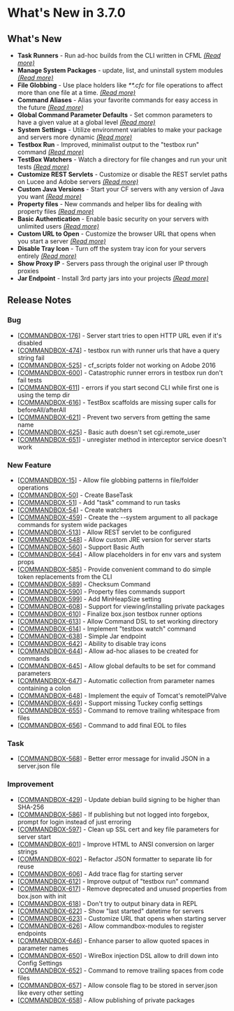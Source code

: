 # What's New in 3.7.0

## What's New

* **Task Runners** - Run ad-hoc builds from the CLI written in CFML [_(Read more)_](https://commandbox.ortusbooks.com/content/task-runners.html)
* **Manage System Packages** - update, list, and uninstall system modules [_(Read more)_](https://commandbox.ortusbooks.com/content/packages/installing\_packages/system-modules.html)
* **File Globbing** - Use place holders like _\*\*.cfc_ for file operations to affect more than one file at a time. [_(Read more)_](https://commandbox.ortusbooks.com/content/usage/parameters/globbing-patterns.html)
* **Command Aliases** - Alias your favorite commands for easy access in the future [_(Read more)_](https://commandbox.ortusbooks.com/content/usage/execution/ad-hoc-command-aliases.html)
* **Global Command Parameter Defaults** - Set common parameters to have a given value at a global level [_(Read more)_](https://commandbox.ortusbooks.com/content/usage/execution/default-command-parameters.html)
* **System Settings** - Utilize environment variables to make your package and servers more dynamic [_(Read more)_](https://commandbox.ortusbooks.com/content/usage/execution/system-settings.html)
* **Testbox Run** - Improved, minimalist output to the "testbox run" command [_(Read more)_](https://commandbox.ortusbooks.com/content/testbox-integration/test-runner.html)
* **TestBox Watchers** - Watch a directory for file changes and run your unit tests [_(Read more)_](https://commandbox.ortusbooks.com/content/testbox-integration/test-watcher.html)
* **Customize REST Servlets** - Customize or disable the REST servlet paths on Lucee and Adobe servers [_(Read more)_](https://commandbox.ortusbooks.com/content/embedded\_server/rest-servlet.html)
* **Custom Java Versions** - Start your CF servers with any version of Java you want [_(Read more)_](https://commandbox.ortusbooks.com/content/embedded\_server/custom-java-version.html)
* **Property files** - New commands and helper libs for dealing with property files [_(Read more)_](https://commandbox.ortusbooks.com/content/task-runners/property-files.html)
* **Basic Authentication** - Enable basic security on your servers with unlimited users [_(Read more)_](https://commandbox.ortusbooks.com/content/embedded\_server/basic-authentication.html)
* **Custom URL to Open** - Customize the browser URL that opens when you start a server [_(Read more)_](https://commandbox.ortusbooks.com/content/embedded\_server/server\_port\_and\_host.html#customize-url-that-opens-for-server)
* **Disable Tray Icon** - Turn off the system tray icon for your servers entirely [_(Read more)_](https://commandbox.ortusbooks.com/content/embedded\_server/embedded\_server.html#disable-the-tray-icon)
* **Show Proxy IP** - Servers pass through the original user IP through proxies
* **Jar Endpoint** - Install 3rd party jars into your projects [_(Read more)_](https://commandbox.ortusbooks.com/content/packages/endpoints/jar-via-http.html)

## Release Notes

### Bug

* \[[COMMANDBOX-176](https://ortussolutions.atlassian.net/browse/COMMANDBOX-176)] - Server start tries to open HTTP URL even if it's disabled
* \[[COMMANDBOX-474](https://ortussolutions.atlassian.net/browse/COMMANDBOX-474)] - testbox run with runner urls that have a query string fail
* \[[COMMANDBOX-525](https://ortussolutions.atlassian.net/browse/COMMANDBOX-525)] - cf\_scripts folder not working on Adobe 2016
* \[[COMMANDBOX-600](https://ortussolutions.atlassian.net/browse/COMMANDBOX-600)] - Catastrophic runner errors in testbox run don't fail tests
* \[[COMMANDBOX-611](https://ortussolutions.atlassian.net/browse/COMMANDBOX-611)] - errors if you start second CLI while first one is using the temp dir
* \[[COMMANDBOX-616](https://ortussolutions.atlassian.net/browse/COMMANDBOX-616)] - TestBox scaffolds are missing super calls for beforeAll/afterAll
* \[[COMMANDBOX-621](https://ortussolutions.atlassian.net/browse/COMMANDBOX-621)] - Prevent two servers from getting the same name
* \[[COMMANDBOX-625](https://ortussolutions.atlassian.net/browse/COMMANDBOX-625)] - Basic auth doesn't set cgi.remote\_user
* \[[COMMANDBOX-651](https://ortussolutions.atlassian.net/browse/COMMANDBOX-651)] - unregister method in interceptor service doesn't work

### New Feature

* \[[COMMANDBOX-15](https://ortussolutions.atlassian.net/browse/COMMANDBOX-15)] - Allow file globbing patterns in file/folder operations
* \[[COMMANDBOX-50](https://ortussolutions.atlassian.net/browse/COMMANDBOX-50)] - Create BaseTask
* \[[COMMANDBOX-51](https://ortussolutions.atlassian.net/browse/COMMANDBOX-51)] - Add "task" command to run tasks
* \[[COMMANDBOX-54](https://ortussolutions.atlassian.net/browse/COMMANDBOX-54)] - Create watchers
* \[[COMMANDBOX-459](https://ortussolutions.atlassian.net/browse/COMMANDBOX-459)] - Create the --system argument to all package commands for system wide packages
* \[[COMMANDBOX-513](https://ortussolutions.atlassian.net/browse/COMMANDBOX-513)] - Allow REST servlet to be configured
* \[[COMMANDBOX-548](https://ortussolutions.atlassian.net/browse/COMMANDBOX-548)] - Allow custom JRE version for server starts
* \[[COMMANDBOX-560](https://ortussolutions.atlassian.net/browse/COMMANDBOX-560)] - Support Basic Auth
* \[[COMMANDBOX-564](https://ortussolutions.atlassian.net/browse/COMMANDBOX-564)] - Allow placeholders in for env vars and system props
* \[[COMMANDBOX-585](https://ortussolutions.atlassian.net/browse/COMMANDBOX-585)] - Provide convenient command to do simple token replacements from the CLI
* \[[COMMANDBOX-589](https://ortussolutions.atlassian.net/browse/COMMANDBOX-589)] - Checksum Command
* \[[COMMANDBOX-590](https://ortussolutions.atlassian.net/browse/COMMANDBOX-590)] - Property files commands support
* \[[COMMANDBOX-599](https://ortussolutions.atlassian.net/browse/COMMANDBOX-599)] - Add MinHeapSize setting
* \[[COMMANDBOX-608](https://ortussolutions.atlassian.net/browse/COMMANDBOX-608)] - Support for viewing/installing private packages
* \[[COMMANDBOX-610](https://ortussolutions.atlassian.net/browse/COMMANDBOX-610)] - Finalize box.json testbox runner options
* \[[COMMANDBOX-613](https://ortussolutions.atlassian.net/browse/COMMANDBOX-613)] - Allow Command DSL to set working directory
* \[[COMMANDBOX-614](https://ortussolutions.atlassian.net/browse/COMMANDBOX-614)] - Implement "testbox watch" command
* \[[COMMANDBOX-638](https://ortussolutions.atlassian.net/browse/COMMANDBOX-638)] - Simple Jar endpoint
* \[[COMMANDBOX-642](https://ortussolutions.atlassian.net/browse/COMMANDBOX-642)] - Ability to disable tray icons
* \[[COMMANDBOX-644](https://ortussolutions.atlassian.net/browse/COMMANDBOX-644)] - Allow ad-hoc aliases to be created for commands
* \[[COMMANDBOX-645](https://ortussolutions.atlassian.net/browse/COMMANDBOX-645)] - Allow global defaults to be set for command parameters
* \[[COMMANDBOX-647](https://ortussolutions.atlassian.net/browse/COMMANDBOX-647)] - Automatic collection from parameter names containing a colon
* \[[COMMANDBOX-648](https://ortussolutions.atlassian.net/browse/COMMANDBOX-648)] - Implement the equiv of Tomcat's remoteIPValve
* \[[COMMANDBOX-649](https://ortussolutions.atlassian.net/browse/COMMANDBOX-649)] - Support missing Tuckey config settings
* \[[COMMANDBOX-655](https://ortussolutions.atlassian.net/browse/COMMANDBOX-655)] - Command to remove trailing whitespace from files
* \[[COMMANDBOX-656](https://ortussolutions.atlassian.net/browse/COMMANDBOX-656)] - Command to add final EOL to files

### Task

* \[[COMMANDBOX-568](https://ortussolutions.atlassian.net/browse/COMMANDBOX-568)] - Better error message for invalid JSON in a server.json file

### Improvement

* \[[COMMANDBOX-429](https://ortussolutions.atlassian.net/browse/COMMANDBOX-429)] - Update debian build signing to be higher than SHA-256
* \[[COMMANDBOX-586](https://ortussolutions.atlassian.net/browse/COMMANDBOX-586)] - If publishing but not logged into forgebox, prompt for login instead of just erroring
* \[[COMMANDBOX-597](https://ortussolutions.atlassian.net/browse/COMMANDBOX-597)] - Clean up SSL cert and key file parameters for server start
* \[[COMMANDBOX-601](https://ortussolutions.atlassian.net/browse/COMMANDBOX-601)] - Improve HTML to ANSI conversion on larger strings
* \[[COMMANDBOX-602](https://ortussolutions.atlassian.net/browse/COMMANDBOX-602)] - Refactor JSON formatter to separate lib for reuse
* \[[COMMANDBOX-606](https://ortussolutions.atlassian.net/browse/COMMANDBOX-606)] - Add trace flag for starting server
* \[[COMMANDBOX-612](https://ortussolutions.atlassian.net/browse/COMMANDBOX-612)] - Improve output of "testbox run" command
* \[[COMMANDBOX-617](https://ortussolutions.atlassian.net/browse/COMMANDBOX-617)] - Remove deprecated and unused properties from box.json with init
* \[[COMMANDBOX-618](https://ortussolutions.atlassian.net/browse/COMMANDBOX-618)] - Don't try to output binary data in REPL
* \[[COMMANDBOX-622](https://ortussolutions.atlassian.net/browse/COMMANDBOX-622)] - Show "last started" datetime for servers
* \[[COMMANDBOX-623](https://ortussolutions.atlassian.net/browse/COMMANDBOX-623)] - Customize URL that opens when starting server
* \[[COMMANDBOX-626](https://ortussolutions.atlassian.net/browse/COMMANDBOX-626)] - Allow commandbox-modules to register endpoints
* \[[COMMANDBOX-646](https://ortussolutions.atlassian.net/browse/COMMANDBOX-646)] - Enhance parser to allow quoted spaces in parameter names
* \[[COMMANDBOX-650](https://ortussolutions.atlassian.net/browse/COMMANDBOX-650)] - WireBox injection DSL allow to drill down into Config Settings
* \[[COMMANDBOX-652](https://ortussolutions.atlassian.net/browse/COMMANDBOX-652)] - Command to remove trailing spaces from code files
* \[[COMMANDBOX-657](https://ortussolutions.atlassian.net/browse/COMMANDBOX-657)] - Allow console flag to be stored in server.json like every other setting
* \[[COMMANDBOX-658](https://ortussolutions.atlassian.net/browse/COMMANDBOX-658)] - Allow publishing of private packages
